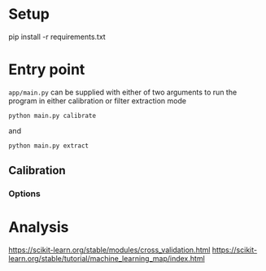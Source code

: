 # Setup
pip install -r requirements.txt

# Entry point
`app/main.py` can be supplied with either of two arguments to run the program in either calibration or filter extraction mode

`python main.py calibrate`

and

`python main.py extract`


## Calibration

### Options


# Analysis
https://scikit-learn.org/stable/modules/cross_validation.html
https://scikit-learn.org/stable/tutorial/machine_learning_map/index.html